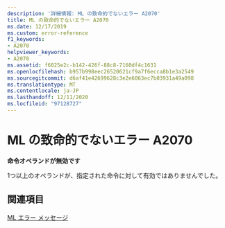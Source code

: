 ```yaml
---
description: '詳細情報: ML の致命的でないエラー A2070'
title: ML の致命的でないエラー A2070
ms.date: 12/17/2019
ms.custom: error-reference
f1_keywords:
- A2070
helpviewer_keywords:
- A2070
ms.assetid: f6025e2c-b142-426f-88c8-7160df4c1631
ms.openlocfilehash: b957b998eec26520621cf9a7f6ecca8b1e3a2549
ms.sourcegitcommit: d6af41e42699628c3e2e6063ec7b03931a49a098
ms.translationtype: MT
ms.contentlocale: ja-JP
ms.lasthandoff: 12/11/2020
ms.locfileid: "97128727"
---
```

# <a name="ml-nonfatal-error-a2070"></a>ML の致命的でないエラー A2070

**命令オペランドが無効です**

1つ以上のオペランドが、指定された命令に対して有効ではありませんでした。

## <a name="see-also"></a>関連項目

[ML エラー メッセージ](ml-error-messages.md)
